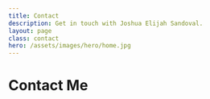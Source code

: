 ```yaml
---
title: Contact
description: Get in touch with Joshua Elijah Sandoval.
layout: page
class: contact
hero: /assets/images/hero/home.jpg
---
```


# Contact Me
<span id="address" aria-label="Joshua Sandoval's email address."></span>